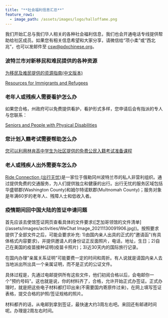```yaml
---
title: "**社会福利信息汇总**"
feature_row1:
  - image_path: /assets/images/logo/halloffame.png
---
```


我们开始汇总与我们华人相关的各种社会福利信息，我们也会开通电话专线提供帮助给社区成员。如果您有相关信息希望和大家分享，请微信给“项小柔”或“西北兆”，也可以发邮件至 [csw@pdxchinese.org](csw@pdxchinese.org)。

### 波特兰市对新移民和难民提供的各种资源

[为移民及难民提供的资源指南(中文版本)](https://www.portland.gov/sites/default/files/2021/welcome-week-brochure-chinese.pdf)

[Resources for Immigrants and Refugees](https://www.portland.gov/civic/immigrants/resources)

### 老年人或残疾人需要看护怎么办

如果您合格，州政府可以免费提供看护，看护形式多样，您申请后会有指派的专人与您联系：

[Seniors and People with Physical Disabilities](https://www.oregon.gov/dhs/SENIORS-DISABILITIES/SPPD/Pages/index.aspx)

### 您计划入籍考试需要帮助怎么办

[您可以利用林肯高中学生为社区提供的免费公民入籍考试准备课程](https://pdxchinese.org/resources/benefits_community/mission-citizen/)

### 老人或残疾人出外需要车怎么办

[Ride Connection (出行无忧)](https://pdxchinese.org/resources/benefits_community/ride-connection/)是一家位于俄勒冈州波特兰市的私人非营利组织。通过提供免费的交通服务，为人们提供独立和健康的出行。出行无忧的服务区域包括华盛顿郡(Washington County)和姆尔特诺默郡(Multnomah County)；服务对象是年满60岁的老年人、残障人士和低收入者。

### 疫情期间回中国大陆的签证申请问题

首先应该去使馆签证网页查看具体的文件要求([芝加哥领馆的文件清单](/assets/images/activities/WeChat Image_20211130091906.jpg))。按照要求提供了全部文件之后，可能会要求补充: 1)由国内亲人出具的正式的"邀请函"(有具体格式内容要求)，并提供邀请人的身份证正反面照片，电话，地址，生日；2)自己在美国的疫苗接种证明(疫苗卡照片)；3)近30天内的国际旅行记录。

在国内办理"亲属关系证明"可能要费一定的时间和周折。有人说就是请国内亲人去当地派出所出具一个亲属证明，而不是正式的公证文件。

具体过程是，先通过电邮提供所有这些文件，他们初阅合格以后，会电邮你一个"预约号码"。这也就是说，你的材料齐了，合格，允许开始正式办签证。正式办理时，就是把这些电子材料都打印出来(不需要国内寄原件过来)，在网上填写签证表格，提交合格的护照/签证规格的照片。

材料都齐的话，从电邮到拿到签证，最快速大约3周左右吧。来回还有邮递时间呢。办理是2周左右时间。
